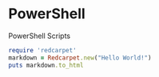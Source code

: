 # PowerShell
PowerShell Scripts
```ruby
require 'redcarpet'
markdown = Redcarpet.new("Hello World!")
puts markdown.to_html
```
